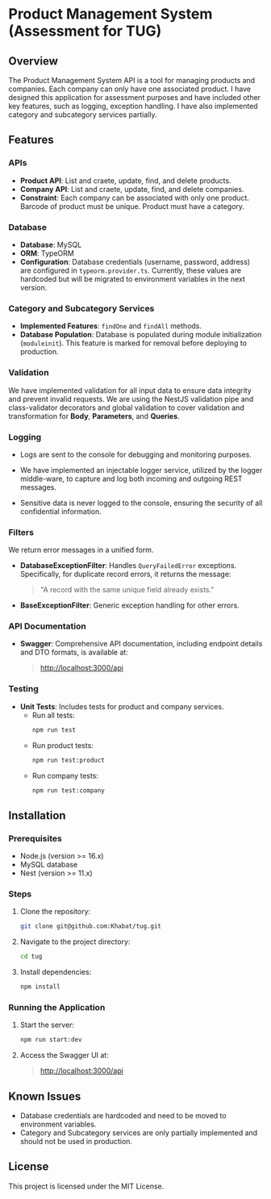 # Product Management System (Assessment for TUG)

## Overview
The Product Management System API is a tool for managing products and companies. Each company can only have one associated product. I have designed this application for assessment purposes and have included other key features, such as logging, exception handling. I have also implemented category and subcategory services partially.

## Features

### APIs
- **Product API**: List and craete, update, find, and delete products.
- **Company API**: List and craete, update, find, and delete companies.
- **Constraint**: Each company can be associated with only one product.
                  Barcode of product must be unique.
                  Product must have a category.
### Database
- **Database**: MySQL
- **ORM**: TypeORM
- **Configuration**: Database credentials (username, password, address) are configured in `typeorm.provider.ts`. Currently, these values are hardcoded but will be migrated to environment variables in the next version.

### Category and Subcategory Services
- **Implemented Features**: `findOne` and `findAll` methods.
- **Database Population**: Database is populated during module initialization (`moduleinit`). This feature is marked for removal before deploying to production.

### Validation
We have implemented validation for all input data to ensure data integrity and prevent invalid requests. We are using the NestJS validation pipe and class-validator decorators and global validation to cover validation and transformation for **Body**, **Parameters**, and **Queries**.



### Logging
- Logs are sent to the console for debugging and monitoring purposes.

- We have implemented an injectable logger service, utilized by the logger middle-ware, to capture and log both incoming and outgoing REST messages.

- Sensitive data is never logged to the console, ensuring the security of all confidential information.


### Filters
We return error messages in a unified form.
- **DatabaseExceptionFilter**: Handles `QueryFailedError` exceptions. Specifically, for duplicate record errors, it returns the message:
  > "A record with the same unique field already exists."
- **BaseExceptionFilter**: Generic exception handling for other errors.


### API Documentation
- **Swagger**: Comprehensive API documentation, including endpoint details and DTO formats, is available at:
  > [http://localhost:3000/api](http://localhost:3000/api)

### Testing
- **Unit Tests**: Includes tests for product and company services.
  - Run all tests:
    ```bash
    npm run test
    ```
  - Run product tests:
    ```bash
    npm run test:product
    ```
  - Run company tests:
    ```bash
    npm run test:company
    ```

## Installation

### Prerequisites
- Node.js (version >= 16.x)
- MySQL database
- Nest (version >= 11.x)

### Steps
1. Clone the repository:
   ```bash
   git clone git@github.com:Khabat/tug.git
   ```
2. Navigate to the project directory:
   ```bash
   cd tug
   ```
3. Install dependencies:
   ```bash
   npm install
   ```

### Running the Application
1. Start the server:
   ```bash
   npm run start:dev
   ```
2. Access the Swagger UI at:
   > [http://localhost:3000/api](http://localhost:3000/api)

## Known Issues
- Database credentials are hardcoded and need to be moved to environment variables.
- Category and Subcategory services are only partially implemented and should not be used in production. 


## License
This project is licensed under the MIT License.

